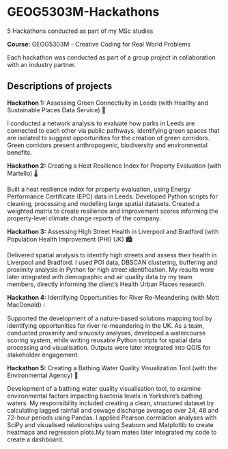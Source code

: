 # GEOG5303M-Hackathons
5 Hackathons conducted as part of my MSc studies

**Course:** GEOG5303M - Creative Coding for Real World Problems

Each hackathon was conducted as part of a group project in collaboration with an industry partner.

## Descriptions of projects

**Hackathon 1:** Assessing Green Connectivity in Leeds (with Healthy and Sustainable Places Data Service) 🌳

I conducted a network analysis to evaluate how parks in Leeds are connected to each other via public pathways, identifying green spaces that are isolated to suggest opportunities for the creation of green corridors. Green corridors present anthropogenic, biodiversity and environmental benefits.

**Hackathon 2:** Creating a Heat Resilience Index for Property Evaluation (with Martello) 🌡

Built a heat resilience index for property evaluation, using Energy Performance Certificate (EPC) data in Leeds. Developed Python scripts for cleaning, processing and modelling large spatial datasets. Created a weighted matrix to create resilience and improvement scores informing the property-level climate change reports of the company.


**Hackathon 3:** Assessing High Street Health in Liverpool and Bradford (with Population Health Improvement (PHI) UK) 🏙️

Delivered spatial analysis to identify high streets and assess their health in Liverpool and Bradford. I used POI data, DBSCAN clustering, buffering and proximity analysis in Python for high street identification. My results were later integrated with demographic and air quality data by my team members, directly informing the client’s Health Urban Places research. 


**Hackathon 4:** Identifying Opportunities for River Re-Meandering (with Mott MacDonald) 💧

Supported the development of a nature-based solutions mapping tool by identifying opportunities for river re-meandering in the UK. As a team, conducted proximity and sinuosity analyses, developed a watercourse scoring system, while writing reusable Python scripts for spatial data processing and visualisation. Outputs were later integrated into QGIS for stakeholder engagement.

**Hackathon 5:** Creating a Bathing Water Quality Visualization Tool (with the Environmental Agency) 🌊

Development of a bathing water quality visualisation tool, to examine environmental factors impacting bacteria levels in Yorkshire’s bathing waters. My responsibility included creating a clean, structured dataset by calculating lagged rainfall and sewage discharge averages over 24, 48 and 72-hour periods using Pandas. I applied Pearson correlation analyses with SciPy and visualised relationships using Seaborn and Matplotlib to create heatmaps and regression plots.My team mates later integrated my code to create a dashboard.







